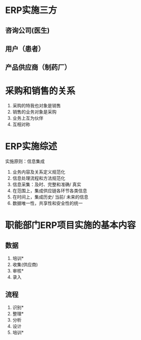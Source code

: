 # ERP实施三方
## 咨询公司(医生)

## 用户（患者）

## 产品供应商（制药厂）

# 采购和销售的关系

1. 采购的特我也对象是销售
2. 销售的业务对象是采购
3. 业务上互为伙伴
4. 互相对称

# ERP实施综述
实施原则：信息集成

1. 业务内容及关系定义规范化
2. 信息处理流程和方法规范化
3. 信息采集：及时、完整和准确/ 真实
4. 在范围上，集成供应链各环节各类信息
5. 在时间上，集成历史/ 当前/ 未来的信息
6. 数据唯一性，共享性和安全性的统一

# 职能部门ERP项目实施的基本内容
## 数据
1. 培训*
2. 收集(供应商)
3. 审核*
4. 录入

## 流程
1. 识别*
2. 整理*
3. 分析
4. 设计
5. 培训*
